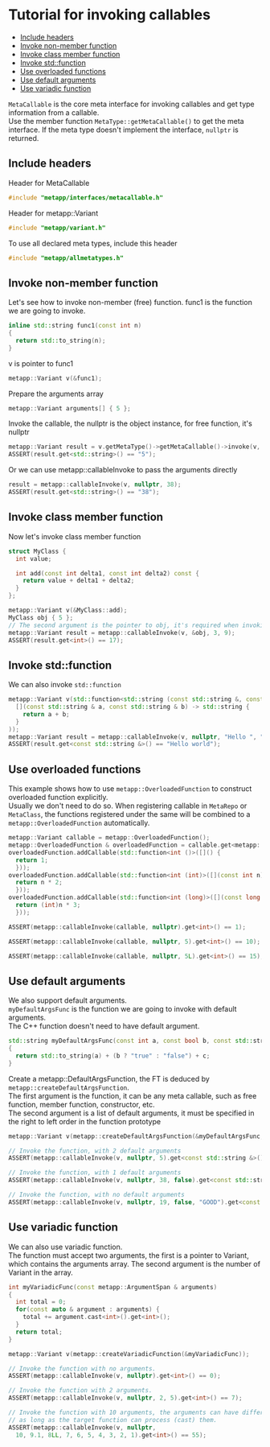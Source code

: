 [//]: # (Auto generated file, don't modify this file.)

# Tutorial for invoking callables
<!--begintoc-->
- [Include headers](#mdtoc_e1acc517)
- [Invoke non-member function](#mdtoc_ca04390c)
- [Invoke class member function](#mdtoc_6b6c86f9)
- [Invoke std::function](#mdtoc_da835b5a)
- [Use overloaded functions](#mdtoc_16c84820)
- [Use default arguments](#mdtoc_7001e1e)
- [Use variadic function](#mdtoc_79d66ab1)
<!--endtoc-->

`MetaCallable` is the core meta interface for invoking callables
and get type information from a callable.  
Use the member function `MetaType::getMetaCallable()` to get the meta interface.
If the meta type doesn't implement the interface, `nullptr` is returned.

<a id="mdtoc_e1acc517"></a>
## Include headers
Header for MetaCallable

```c++
#include "metapp/interfaces/metacallable.h"
```

Header for metapp::Variant

```c++
#include "metapp/variant.h"
```

To use all declared meta types, include this header

```c++
#include "metapp/allmetatypes.h"
```

<a id="mdtoc_ca04390c"></a>
## Invoke non-member function

Let's see how to invoke non-member (free) function.
func1 is the function we are going to invoke.

```c++
inline std::string func1(const int n)
{
  return std::to_string(n);
}
```

v is pointer to func1

```c++
metapp::Variant v(&func1);
```

Prepare the arguments array

```c++
metapp::Variant arguments[] { 5 };
```

Invoke the callable, the nullptr is the object instance, for free function, it's nullptr

```c++
metapp::Variant result = v.getMetaType()->getMetaCallable()->invoke(v, nullptr, arguments);
ASSERT(result.get<std::string>() == "5");
```

Or we can use metapp::callableInvoke to pass the arguments directly

```c++
result = metapp::callableInvoke(v, nullptr, 38);
ASSERT(result.get<std::string>() == "38");
```

<a id="mdtoc_6b6c86f9"></a>
## Invoke class member function

Now let's invoke class member function

```c++
struct MyClass {
  int value;

  int add(const int delta1, const int delta2) const {
    return value + delta1 + delta2;
  }
};

metapp::Variant v(&MyClass::add);
MyClass obj { 5 };
// The second argument is the pointer to obj, it's required when invoking member function
metapp::Variant result = metapp::callableInvoke(v, &obj, 3, 9);
ASSERT(result.get<int>() == 17);
```

<a id="mdtoc_da835b5a"></a>
## Invoke std::function

We can also invoke `std::function`

```c++
metapp::Variant v(std::function<std::string (const std::string &, const std::string &)>(
  [](const std::string & a, const std::string & b) -> std::string {
    return a + b;
  }
));
metapp::Variant result = metapp::callableInvoke(v, nullptr, "Hello ", "world");
ASSERT(result.get<const std::string &>() == "Hello world");
```

<a id="mdtoc_16c84820"></a>
## Use overloaded functions

This example shows how to use `metapp::OverloadedFunction` to construct overloaded function explicitly.  
Usually we don't need to do so. When registering callable in `MetaRepo` or `MetaClass`, the functions
registered under the same will be combined to a `metapp::OverloadedFunction` automatically.

```c++
metapp::Variant callable = metapp::OverloadedFunction();
metapp::OverloadedFunction & overloadedFunction = callable.get<metapp::OverloadedFunction &>();
overloadedFunction.addCallable(std::function<int ()>([]() {
  return 1;
  }));
overloadedFunction.addCallable(std::function<int (int)>([](const int n) {
  return n * 2;
  }));
overloadedFunction.addCallable(std::function<int (long)>([](const long n) {
  return (int)n * 3;
  }));

ASSERT(metapp::callableInvoke(callable, nullptr).get<int>() == 1);

ASSERT(metapp::callableInvoke(callable, nullptr, 5).get<int>() == 10);

ASSERT(metapp::callableInvoke(callable, nullptr, 5L).get<int>() == 15);
```

<a id="mdtoc_7001e1e"></a>
## Use default arguments

We also support default arguments.  
`myDefaultArgsFunc` is the function we are going to invoke with default arguments.  
The C++ function doesn't need to have default argument.

```c++
std::string myDefaultArgsFunc(const int a, const bool b, const std::string & c)
{
  return std::to_string(a) + (b ? "true" : "false") + c;
}
```

Create a metapp::DefaultArgsFunction<FT>, the FT is deduced by `metapp::createDefaultArgsFunction`.  
The first argument is the function, it can be any meta callable, such as free function, member function, constructor, etc.  
The second argument is a list of default arguments, it must be specified
in the right to left order in the function prototype

```c++
metapp::Variant v(metapp::createDefaultArgsFunction(&myDefaultArgsFunc, { "hello", true }));
```

```c++
// Invoke the function, with 2 default arguments
ASSERT(metapp::callableInvoke(v, nullptr, 5).get<const std::string &>() == "5truehello");

// Invoke the function, with 1 default arguments
ASSERT(metapp::callableInvoke(v, nullptr, 38, false).get<const std::string &>() == "38falsehello");

// Invoke the function, with no default arguments
ASSERT(metapp::callableInvoke(v, nullptr, 19, false, "GOOD").get<const std::string &>() == "19falseGOOD");
```

<a id="mdtoc_79d66ab1"></a>
## Use variadic function

We can also use variadic function.  
The function must accept two arguments, the first is a pointer to Variant, which contains
the arguments array. The second argument is the number of Variant in the array.

```c++
int myVariadicFunc(const metapp::ArgumentSpan & arguments)
{
  int total = 0;
  for(const auto & argument : arguments) {
    total += argument.cast<int>().get<int>();
  }
  return total;
}
```

```c++
metapp::Variant v(metapp::createVariadicFunction(&myVariadicFunc));

// Invoke the function with no arguments.
ASSERT(metapp::callableInvoke(v, nullptr).get<int>() == 0);

// Invoke the function with 2 arguments.
ASSERT(metapp::callableInvoke(v, nullptr, 2, 5).get<int>() == 7);

// Invoke the function with 10 arguments, the arguments can have different type,
// as long as the target function can process (cast) them.
ASSERT(metapp::callableInvoke(v, nullptr,
  10, 9.1, 8LL, 7, 6, 5, 4, 3, 2, 1).get<int>() == 55);
```
